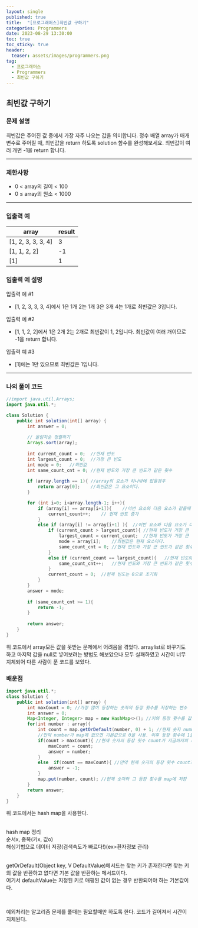 ```yaml
---
layout: single
published: true
title:  "[프로그래머스]최빈값 구하기"
categories: Programmers
date: 2023-08-29 13:30:00
toc: true
toc_sticky: true
header:
  teaser: assets/images/programmers.png
tag:   
  - 프로그래머스
  - Programmers
  - 최빈값 구하기
---
```


## 최빈값 구하기

### 문제 설명
최빈값은 주어진 값 중에서 가장 자주 나오는 값을 의미합니다. 정수 배열 array가 매개변수로 주어질 때, 최빈값을 return 하도록 solution 함수를 완성해보세요. 최빈값이 여러 개면 -1을 return 합니다.

----------------

### 제한사항

* 0 < array의 길이 < 100  
* 0 ≤ array의 원소 < 1000  



----------------

### 입출력 예

|array    |result|
|---|---|
|[1, 2, 3, 3, 3, 4]|	3|
|[1, 1, 2, 2]|	-1|
|[1]|	1| 

### 입출력 예 설명

입출력 예 #1
* [1, 2, 3, 3, 3, 4]에서 1은 1개 2는 1개 3은 3개 4는 1개로 최빈값은 3입니다.
  
입출력 예 #2
* [1, 1, 2, 2]에서 1은 2개 2는 2개로 최빈값이 1, 2입니다. 최빈값이 여러 개이므로 -1을 return 합니다.

입출력 예 #3
* [1]에는 1만 있으므로 최빈값은 1입니다.


----------------

### 나의 풀이 코드

```java
//import java.util.Arrays;
import java.util.*;

class Solution {
    public int solution(int[] array) {
        int answer = 0;
        
        // 올림차순 정렬하기
        Arrays.sort(array);
        
        int current_count = 0;  //현재 빈도
        int largest_count = 0;  //가장 큰 빈도
        int mode = 0;   //최빈값
        int same_count_cnt = 0; //현재 빈도와 가장 큰 빈도가 같은 횟수
        
        if (array.length == 1){ //array의 요소가 하나밖에 없을경우 
            return array[0];    //최빈값은 그 요소이다.
        }   

        for (int i=0; i<array.length-1; i++){
            if (array[i] == array[i+1]){    //이번 요소와 다음 요소가 같을때
                current_count++;    // 현재 빈도 증가
            }
            else if (array[i] != array[i+1] ){  //이번 요소와 다음 요소가 다를때
                if (current_count > largest_count){ //현재 빈도가 가장 큰 빈도보다 클때
                    largest_count = current_count;  //현재 빈도가 가장 큰 빈도가 된다.
                    mode = array[i];    //최빈값은 현재 요소이다.
                    same_count_cnt = 0; //현재 빈도와 가장 큰 빈도가 같은 횟수는 0으로 초기화
                }
                else if (current_count == largest_count){   //현재 빈도와 가장 큰 빈도가 같을때
                    same_count_cnt++;   //현재 빈도와 가장 큰 빈도가 같은 횟수가 증가한다.
                }
                current_count = 0;  //현재 빈도는 0으로 초기화
            }
        }
        answer = mode;
        
        if (same_count_cnt >= 1){
            return -1;
        }
        
        return answer;
    }
}
```
<p>
위 코드에서 array모든 값을 못받는 문제에서 어려움을 겪었다. 
arraylist로 바꾸기도 하고 마지막 값을 null로 넣어보려는 방법도 해보았으나 모두 실패하였고 시간이 너무 지체되어 다른 사람이 푼 코드를 보았다.
</p>



### 배운점

```java
import java.util.*;
class Solution {
    public int solution(int[] array) {
        int maxCount = 0; //가장 많이 등장하는 숫자의 등장 횟수를 저장하는 변수
        int answer = 0;
        Map<Integer, Integer> map = new HashMap<>(); //키와 등장 횟수를 값으로 저장하는 map이라는 해시맵 생성, 각 숫자의 등장 횟수를 추적
        for(int number : array){
            int count = map.getOrDefault(number, 0) + 1; //현재 숫자 number의 등장 횟수를 map에서 가져온다. 
            //만약 number가 map에 없으면 기본값으로 0을 사용. 이후 등장 횟수에 1을 더해서 count 변수에 저장
            if(count > maxCount){ //현재 숫자의 등장 횟수 count가 지금까지의 최대 등장 횟수 maxCount보다 크다면
                maxCount = count;
                answer = number;
            }
            else  if(count == maxCount){ //만약 현재 숫자의 등장 횟수 count가 최대 등장 횟수 maxCount와 같다면
                answer = -1;
            }
            map.put(number, count); //현재 숫자와 그 등장 횟수를 map에 저장
        }
        return answer;
    }
}

```
<p>
위 코드에서는 hash map을 사용한다.<br><br>

hash map 정리<br>
순서x, 중복(키x, 값o)<br>
해싱기법으로 데이터 저장(검색속도가 빠르다!)(ex>환자정보 관리)<br><br>


getOrDefault(Object key, V DefaultValue)메서드는 찾는 키가 존재한다면 찾는 키의 값을 반환하고 없다면 기본 값을 반환하는 메서드이다.<br>
여기서 defaultValue는 지정된 키로 매핑된 값이 없는 경우 반환되어야 하는 기본값이다.
</p>

<br>

<p>
예외처리는 알고리즘 문제를 풀때는 필요할때만 하도록 한다. 코드가 길어져서 시간이 지체된다.
</p>

